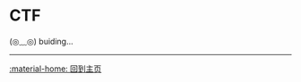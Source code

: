 # CTF

<link rel="stylesheet" href="../../css/index_styles.css">
<div class="center-container">
  <!-- <h1>Home</h1> -->
  <state>(◎﹏◎)</state>
  <text>buiding...</h2>
</div>

---

[:material-home: 回到主页](../../index.md)
